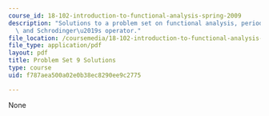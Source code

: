 ```yaml
---
course_id: 18-102-introduction-to-functional-analysis-spring-2009
description: "Solutions to a problem set on functional analysis, periodic functions,\
  \ and Schrodinger\u2019s operator."
file_location: /coursemedia/18-102-introduction-to-functional-analysis-spring-2009/f787aea500a02e0b38ec8290ee9c2775_MIT18_102s09_sol_pset9.pdf
file_type: application/pdf
layout: pdf
title: Problem Set 9 Solutions
type: course
uid: f787aea500a02e0b38ec8290ee9c2775

---
```

None